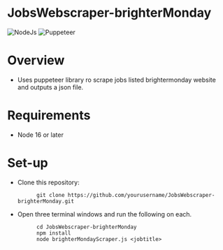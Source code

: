 # JobsWebscraper-brighterMonday
![NodeJs](https://img.shields.io/badge/Node%20js-339933?style=for-the-badge&logo=nodedotjs&logoColor=white)
![Puppeteer](https://img.shields.io/badge/Puppeteer%20js-00C58E?style=for-the-badge&logo=nuxtdotjs&logoColor=white)

 
# Overview

- Uses puppeteer library ro scrape jobs listed brightermonday website and outputs a json file.

# Requirements

- Node 16 or later

# Set-up

- Clone this repository:
 
         

            git clone https://github.com/yourusername/JobsWebscraper-brighterMonday.git
         


- Open three terminal windows and run the following on each.           

            cd JobsWebscraper-brighterMonday
            npm install
            node brighterMondayScraper.js <jobtitle>

            
